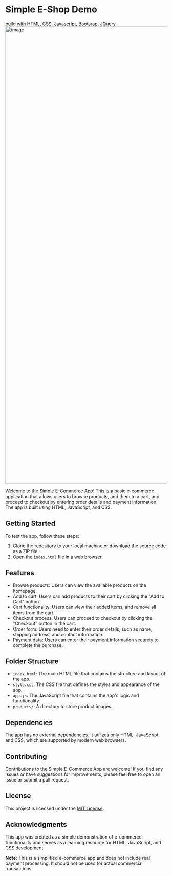 # Simple E-Shop Demo
build with HTML, CSS, Javascript, Bootsrap, JQuery
<img width="1425" alt="image" src="https://github.com/burcuicen/SimpleE-ShopDemo/assets/45922116/b5364494-f9e2-47de-81b3-6f6dfedf2c84">

Welcome to the Simple E-Commerce App! This is a basic e-commerce application that allows users to browse products, add them to a cart, and proceed to checkout by entering order details and payment information. The app is built using HTML, JavaScript, and CSS.

## Getting Started

To test the app, follow these steps:

1. Clone the repository to your local machine or download the source code as a ZIP file.
2. Open the `index.html` file in a web browser.

## Features

- Browse products: Users can view the available products on the homepage.
- Add to cart: Users can add products to their cart by clicking the "Add to Cart" button.
- Cart functionality: Users can view their added items, and remove all items from the cart.
- Checkout process: Users can proceed to checkout by clicking the "Checkout" button in the cart.
- Order form: Users need to enter their order details, such as name, shipping address, and contact information.
- Payment data: Users can enter their payment information securely to complete the purchase.

## Folder Structure
 
- `index.html`: The main HTML file that contains the structure and layout of the app.
- `style.css`: The CSS file that defines the styles and appearance of the app.
- `app.js`: The JavaScript file that contains the app's logic and functionality.
- `products/`: A directory to store product images.

## Dependencies

The app has no external dependencies. It utilizes only HTML, JavaScript, and CSS, which are supported by modern web browsers.

## Contributing

Contributions to the Simple E-Commerce App are welcome! If you find any issues or have suggestions for improvements, please feel free to open an issue or submit a pull request.

## License

This project is licensed under the [MIT License](LICENSE).

## Acknowledgments

This app was created as a simple demonstration of e-commerce functionality and serves as a learning resource for HTML, JavaScript, and CSS development.

**Note:** This is a simplified e-commerce app and does not include real payment processing. It should not be used for actual commercial transactions.


